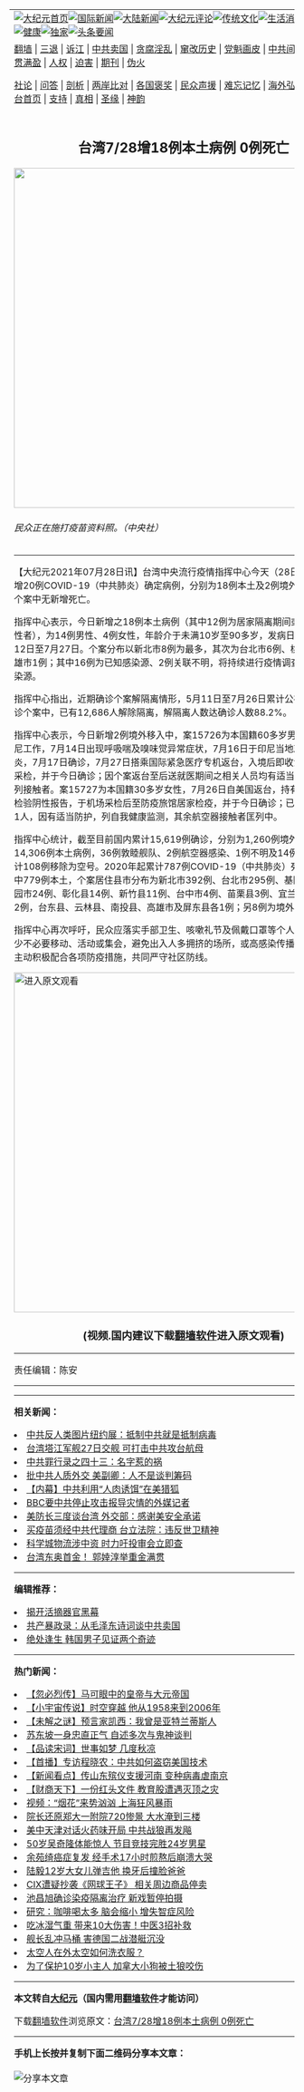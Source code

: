<a name="1" id="1" target="_blank"></a><span id="1"></span>
<table align=center border="0"><tr><td colspan="2" VALIGN=TOP><a href="https://github.com/pudbnt311/djy/blob/master/gb/nf1351518.md#1"><img src="https://raw.githubusercontent.com/pudbnt311/www/master/t/djy/1.jpg" title="大纪元首页" alt="大纪元首页"></a><a href="https://github.com/pudbnt311/djy/blob/master/gb/n24hr.md#1"><img src="https://raw.githubusercontent.com/pudbnt311/www/master/t/djy/3.jpg" title="国际新闻" alt="国际新闻"></a><a href="https://github.com/pudbnt311/djy/blob/master/gb/nsc413.md#1"><img src="https://raw.githubusercontent.com/pudbnt311/www/master/t/djy/4.jpg" title="大陆新闻" alt="大陆新闻"></a><a href="https://github.com/pudbnt311/djy/blob/master/gb/news392.md#1"><img src="https://raw.githubusercontent.com/pudbnt311/www/master/t/djy/5.jpg" title="大纪元评论" alt="大纪元评论"></a><a href="https://github.com/pudbnt311/djy/blob/master/gb/news2007.md#1"><img src="https://raw.githubusercontent.com/pudbnt311/www/master/t/djy/6.jpg" title="传统文化" alt="传统文化"></a><a href="https://github.com/pudbnt311/djy/blob/master/gb/news2008.md#1"><img src="https://raw.githubusercontent.com/pudbnt311/www/master/t/djy/7.jpg" title="生活消费" alt="生活消费"></a><a href="https://github.com/pudbnt311/djy/blob/master/gb/ncyule.md#1"><img src="https://raw.githubusercontent.com/pudbnt311/www/master/t/djy/8.jpg" title="娱乐休闲" alt="娱乐休闲"></a><a href="https://github.com/pudbnt311/djy/blob/master/gb/nsc1002.md#1"><img src="https://raw.githubusercontent.com/pudbnt311/www/master/t/djy/9.jpg" title="健康" alt="健康"></a><a href="https://github.com/pudbnt311/djy/blob/master/gb/nf6092.md#1"><img src="https://raw.githubusercontent.com/pudbnt311/www/master/t/djy/10a.jpg" title="独家" alt="独家"></a><a href="https://github.com/pudbnt311/djy/blob/master/gb/nf4514.md#1"><img src="https://raw.githubusercontent.com/pudbnt311/www/master/t/djy/12a.jpg" title="头条要闻" alt="头条要闻"></a></td></tr>
<tr><td colspan="2" VALIGN=TOP><a target="_blank" href="https://github.com/pudbnt311/www/blob/master/README.md?zsrh#1">翻墙</a> | <a target="_blank" href="https://github.com/pudbnt311/djy/blob/master/gb/nf5657.md#1">三退</a> | <a target="_blank" href="https://github.com/pudbnt311/djy/blob/master/gb/nf6124.md#1">诉江</a> | <a target="_blank" href="https://github.com/pudbnt311/djy/blob/master/gb/nf1176117.md#1">中共卖国</a> | <a target="_blank" href="https://github.com/pudbnt311/djy/blob/master/gb/nf5773.md#1">贪腐淫乱</a> | <a target="_blank" href="https://github.com/pudbnt311/djy/blob/master/gb/nf1176115.md#1">窜改历史</a> | <a target="_blank" href="https://github.com/pudbnt311/djy/blob/master/gb/nf1176107.md#1">党魁画皮</a> | <a target="_blank" href="https://github.com/pudbnt311/djy/blob/master/gb/nf1320400.md#1">中共间谍</a> | <a target="_blank" href="https://github.com/pudbnt311/djy/blob/master/gb/nf1176114.md#1">破坏传统</a> | <a target="_blank" href="https://github.com/pudbnt311/ntdtv/blob/master/gb/prog447_1.md#1">恶贯满盈</a> | <a target="_blank" href="https://github.com/pudbnt311/djy/blob/master/gb/ncid278.md#1">人权</a> | <a target="_blank" href="https://github.com/pudbnt311/djy/blob/master/gb/nf1176111.md#1">迫害</a> | <a target="_blank" href="https://gitlab.com/szzdlab/mh-qikan/blob/master/README.md#1">期刊</a> | <a target="_blank" href="https://github.com/pudbnt311/djy/blob/master/gb/nf5562.md#1">伪火</a></p><p><a target="_blank" href="https://github.com/pudbnt311/djy/blob/master/gb/9p.md#1">社论</a> | <a target="_blank" href="https://github.com/pudbnt311/djy/blob/master/gb/nf4378.md#1">问答</a> | <a target="_blank" href="https://github.com/pudbnt311/djy/blob/master/gb/nf5792.md#1">剖析</a> | <a target="_blank" href="https://github.com/pudbnt311/djy/blob/master/gb/nf5735.md#1">两岸比对</a> | <a target="_blank" href="https://github.com/pudbnt311/djy/blob/master/gb/nf6119.md#1">各国褒奖</a> | <a target="_blank" href="https://github.com/pudbnt311/djy/blob/master/gb/nf6120.md#1">民众声援</a> | <a target="_blank" href="https://github.com/pudbnt311/djy/blob/master/gb/nf1188594.md#1">难忘记忆</a> | <a target="_blank" href="https://github.com/pudbnt311/djy/blob/master/gb/nf3180.md#1">海外弘传</a> | <a target="_blank" href="https://github.com/pudbnt311/djy/blob/master/gb/nf5410.md#1">万人上访</a> | <a target="_blank" href="https://github.com/pudbnt311/www/blob/master/README.md?zsrh#1">平台首页</a> | <a target="_blank" href="https://github.com/pudbnt311/djy/blob/master/gb/nf4386.md#1">支持</a> | <a target="_blank" href="https://github.com/pudbnt311/djy/blob/master/gb/nf4389.md#1">真相</a> | <a target="_blank" href="https://github.com/pudbnt311/djy/blob/master/gb/nf5790.md#1">圣缘</a> | <a target="_blank" href="https://github.com/pudbnt311/djy/blob/master/gb/nf4786.md#1">神韵</a></td></tr>
<tr><td VALIGN=TOP width="626"><h2 align=center>台湾7/28增18例本土病例 0例死亡</h2>
<img width="600" src="https://i.epochtimes.com/assets/uploads/2021/05/id12985965-500302-600x400.jpg" />
<h6>民众正在施打疫苗资料照。（中央社）
</h6>
<hr>
<p>【大纪元2021年07月28日讯】台湾<ahref="https://github.com/pudbnt311/djy/blob/master/gb/tag/%E4%B8%AD%E5%A4%AE%E6%B5%81%E8%A1%8C%E7%96%AB%E6%83%85%E6%8C%87%E6%8C%A5%E4%B8%AD%E5%BF%83.md#1">中央流行疫情指挥中心</a>今天（28日）公布国内新增20例COVID-19（<ahref="https://github.com/pudbnt311/djy/blob/master/gb/tag/%E4%B8%AD%E5%85%B1%E8%82%BA%E7%82%8E.md#1">中共肺炎</a>）确定病例，分别为18例<ahref="https://github.com/pudbnt311/djy/blob/master/gb/tag/%E6%9C%AC%E5%9C%9F.md#1">本土</a>及2例境外移入；另<ahref="https://github.com/pudbnt311/djy/blob/master/gb/tag/%E7%A1%AE%E8%AF%8A.md#1">确诊</a>个案中无新增死亡。</p>
<p>指挥中心表示，今日新增之18例<ahref="https://github.com/pudbnt311/djy/blob/master/gb/tag/%E6%9C%AC%E5%9C%9F.md#1">本土</a>病例（其中12例为居家隔离期间或期满检验阳性者），为14例男性、4例女性，年龄介于未满10岁至90多岁，发病日介于今年7月12日至7月27日。个案分布以新北市8例为最多，其次为台北市6例、桃园市3例、高雄市1例；其中16例为已知感染源、2例关联不明，将持续进行疫情调查，以厘清感染源。</p>
<p>指挥中心指出，近期<ahref="https://github.com/pudbnt311/djy/blob/master/gb/tag/%E7%A1%AE%E8%AF%8A.md#1">确诊</a>个案解隔离情形，5月11日至7月26日累计公布14,383位确诊个案中，已有12,686人解除隔离，解隔离人数达确诊人数88.2%。</p>
<p>指挥中心表示，今日新增2例境外移入中，案15726为本国籍60多岁男性，长期在印尼工作，7月14日出现呼吸喘及嗅味觉异常症状，7月16日于印尼当地就医诊断为肺炎，7月17日确诊，7月27日搭乘国际紧急医疗专机返台，入境后即收治住院隔离及采检，并于今日确诊；因个案返台至后送就医期间之相关人员均有适当防护，故无匡列接触者。案15727为本国籍30多岁女性，7月26日自美国返台，持有搭机前3日内检验阴性报告，于机场采检后至防疫旅馆居家检疫，并于今日确诊；已匡列专车司机1人，因有适当防护，列自我健康监测，其余航空器接触者匡列中。</p>
<p>指挥中心统计，截至目前国内累计15,619例确诊，分别为1,260例境外移入，14,306例本土病例，36例敦睦舰队、2例航空器感染、1例不明及14例调查中；另累计108例移除为空号。2020年起累计787例COVID-19（<ahref="https://github.com/pudbnt311/djy/blob/master/gb/tag/%E4%B8%AD%E5%85%B1%E8%82%BA%E7%82%8E.md#1">中共肺炎</a>）死亡病例，其中779例本土，个案居住县市分布为新北市392例、台北市295例、基隆市27例、桃园市24例、彰化县14例、新竹县11例、台中市4例、苗栗县3例、宜兰县及花莲县各2例，台东县、云林县、南投县、高雄市及屏东县各1例；另8例为境外移入。</p>
<p>指挥中心再次呼吁，民众应落实手部卫生、咳嗽礼节及佩戴口罩等个人防护措施，减少不必要移动、活动或集会，避免出入人多拥挤的场所，或高感染传播风险场域，并主动积极配合各项防疫措施，共同严守社区防线。</p>
<p style="text-align: center; clear:both;"><div class="video_fit_container"><a width="635" b="356" class="video_frame" src=""></a><a href="https://git.io/JBmKP"><img width="600" src="https://raw.githubusercontent.com/pudbnt311/djy/master/gb/300/djtsp.jpg" title="进入原文观看"  alt="进入原文观看"></a><h3 align=center>(视频.国内建议下载<a href="https://github.com/pudbnt311/www/blob/master/README.md#8">翻墙软件</a>进入原文观看)</h3><hr><a src="https://www.youtube.com/embed/tOq-WPaLFZM?wmode=transparent&#038;wmode=opaque" allowfullscreen></a>
	</div></p>
<p>责任编辑：陈安</p>

<hr>
<hr>

<strong>相关新闻：</strong>
<li><a href="https://github.com/pudbnt311/djy/blob/master/gb/21/7/26/n13115371.md#1">中共反人类图片纽约展：抵制中共就是抵制病毒</a></li>
<li><a href="https://github.com/pudbnt311/djy/blob/master/gb/21/7/26/n13115828.md#1">台湾塔江军舰27日交舰 可打击中共攻台航母</a></li>
<li><a href="https://github.com/pudbnt311/djy/blob/master/gb/21/7/26/n13115989.md#1">中共罪行录之四十三：名字惹的祸</a></li>
<li><a href="https://github.com/pudbnt311/djy/blob/master/gb/21/7/26/n13116761.md#1">批中共人质外交 美副卿：人不是谈判筹码</a></li>
<li><a href="https://github.com/pudbnt311/djy/blob/master/gb/21/7/26/n13117194.md#1">【内幕】中共利用“人肉诱饵”在美猎狐</a></li>
<li><a href="https://github.com/pudbnt311/djy/blob/master/gb/21/7/27/n13119310.md#1">BBC要中共停止攻击报导灾情的外媒记者</a></li>
<li><a href="https://github.com/pudbnt311/djy/blob/master/gb/21/7/28/n13120618.md#1">美防长三度谈台湾 外交部：感谢美安全承诺</a></li>
<li><a href="https://github.com/pudbnt311/djy/blob/master/gb/21/7/27/n13118982.md#1">买疫苗须经中共代理商 台立法院：违反世卫精神</a></li>
<li><a href="https://github.com/pudbnt311/djy/blob/master/gb/21/7/27/n13119225.md#1">科学城物流涉中资 时力吁投审会立即查</a></li>
<li><a href="https://github.com/pudbnt311/djy/blob/master/gb/21/7/27/n13119237.md#1">台湾东奥首金！ 郭婞淳举重金满贯</a></li>
<hr>


<strong>编辑推荐：</strong>
<li><a href="https://github.com/pudbnt311/djy/blob/master/gb/10/4/19/n2881569.md?dfh#1" target="_blank">揭开活摘器官黑幕</a></li><li><a href="https://github.com/tsiac2612/djy/blob/master/gb/19/9/22/n11539349.md#1" target="_blank">共产暴政录：从毛泽东诗词谈中共卖国</a></li><li><a href="https://github.com/tsiac2612/djy/blob/master/gb/18/11/16/n10855894.md#1" target="_blank">绝处逢生 韩国男子见证两个奇迹</a></li><hr>


<strong>热门新闻：</strong>
<li><a href="https://github.com/pudbnt311/djy/blob/master/gb/21/7/9/n13079158.md#1">【忽必烈传】马可眼中的皇帝与大元帝国</a></li>
<li><a href="https://github.com/pudbnt311/djy/blob/master/gb/21/7/24/n13111358.md#1">【小宇宙传说】时空穿越 他从1958来到2006年</a></li>
<li><a href="https://github.com/pudbnt311/djy/blob/master/gb/21/7/20/n13102389.md#1">【未解之谜】预言家凯西：我曾是亚特兰蒂斯人</a></li>
<li><a href="https://github.com/pudbnt311/djy/blob/master/gb/21/7/12/n13083162.md#1">苏东坡一身忠直正气 自述多次与鬼神谈判</a></li>
<li><a href="https://github.com/pudbnt311/djy/blob/master/gb/21/7/20/n13101165.md#1">【品读宋词】世事如梦 几度秋凉</a></li>
<li><a href="https://github.com/pudbnt311/djy/blob/master/gb/21/7/27/n13119918.md#1">【首播】专访程晓农：中共如何盗窃美国技术</a></li>
<li><a href="https://github.com/pudbnt311/djy/blob/master/gb/21/7/27/n13119609.md#1">【新闻看点】传山东殡仪支援河南 变种病毒虐南京</a></li>
<li><a href="https://github.com/pudbnt311/djy/blob/master/gb/21/7/27/n13119411.md#1">【财商天下】一份红头文件 教育股遭遇灭顶之灾</a></li>
<li><a href="https://github.com/pudbnt311/djy/blob/master/gb/21/7/26/n13115353.md#1">视频：“烟花”来势汹汹 上海狂风暴雨</a></li>
<li><a href="https://github.com/pudbnt311/djy/blob/master/gb/21/7/26/n13115814.md#1">院长还原郑大一附院720惨景 大水淹到三楼</a></li>
<li><a href="https://github.com/pudbnt311/djy/blob/master/gb/21/7/26/n13115875.md#1">美中天津对话火药味开局 中共战狼再发飚</a></li>
<li><a href="https://github.com/pudbnt311/djy/blob/master/gb/21/7/25/n13114539.md#1">50岁吴奇隆体能惊人 节目竞技完胜24岁男星</a></li>
<li><a href="https://github.com/pudbnt311/djy/blob/master/gb/21/7/27/n13117895.md#1">余苑绮癌症复发 经手术17小时煎熬后崩溃大哭</a></li>
<li><a href="https://github.com/pudbnt311/djy/blob/master/gb/21/7/25/n13114673.md#1">陆毅12岁大女儿弹吉他 换牙后撞脸爸爸</a></li>
<li><a href="https://github.com/pudbnt311/djy/blob/master/gb/21/7/26/n13115981.md#1">CIX遭疑抄袭《网球王子》 相关周边商品停卖</a></li>
<li><a href="https://github.com/pudbnt311/djy/blob/master/gb/21/7/26/n13115286.md#1">池昌旭确诊染疫隔离治疗 新戏暂停拍摄</a></li>
<li><a href="https://github.com/pudbnt311/djy/blob/master/gb/21/7/27/n13117646.md#1">研究：咖啡喝太多 脑会缩小 增失智症风险</a></li>
<li><a href="https://github.com/pudbnt311/djy/blob/master/gb/21/7/26/n13115239.md#1">吃冰湿气重 带来10大伤害！中医3招补救</a></li>
<li><a href="https://github.com/pudbnt311/djy/blob/master/gb/21/7/27/n13118467.md#1">舰长乱冲马桶 害德国二战潜艇沉没</a></li>
<li><a href="https://github.com/pudbnt311/djy/blob/master/gb/21/7/26/n13115970.md#1">太空人在外太空如何洗衣服？</a></li>
<li><a href="https://github.com/pudbnt311/djy/blob/master/gb/21/7/25/n13113601.md#1">为了保护10岁小主人 加拿大小狗被土狼咬伤</a></li>
<hr>

<strong>本文转自<a href="https://www.epochtimes.com">大纪元</a>（国内需用<a href="https://github.com/pudbnt311/www/blob/master/README.md#8">翻墙软件</a>才能访问）</strong><p>下载<a href="https://github.com/pudbnt311/www/blob/master/README.md#8">翻墙软件</a>浏览原文：<a href="https://www.epochtimes.com/gb/21/7/28/n13120907.htm">台湾7/28增18例本土病例 0例死亡</a></p><hr>

<strong>手机上长按并复制下面二维码分享本文章：</strong><br><br><img src="https://chart.apis.google.com/chart?cht=qr&chs=240x240&choe=UTF-8&chld=M|2&chl=https://github.com/pudbnt311/djy/blob/master/gb/21/7/28/n13120907.md%231" title="分享本文章"></td><td VALIGN=TOP><a href="https://github.com/pudbnt311/djy/blob/master/gb/16/1/21/n4622075.md?dfh#1" target="_blank"><img src="https://raw.githubusercontent.com/pudbnt311/djy/master/gb/300/wei-f1.jpg" title="中共的伪火骗局"  alt="中共的伪火骗局"></a><br><a href="https://github.com/pudbnt311/www/blob/master/README.md?dfh#9" target="_blank"><img src="https://raw.githubusercontent.com/pudbnt311/djy/master/gb/300/yong-h.jpg" title="永恒的见证"  alt="永恒的见证"></a><br><a href="https://github.com/pudbnt311/djy/blob/master/gb/13/9/29/n3974789.md?dfh#1" target="_blank"><img src="https://raw.githubusercontent.com/pudbnt311/djy/master/gb/300/shang-lnz.jpg" title="善良女子被中共投男牢"  alt="善良女子被中共投男牢"></a><br><a href="https://github.com/pudbnt311/djy/blob/master/gb/16/3/16/n4663449.md?dfh#1" target="_blank"><img src="https://raw.githubusercontent.com/pudbnt311/djy/master/gb/300/huo-z3.jpg" title="警卫目击活摘器官"  alt="警卫目击活摘器官"></a><br><a href="https://github.com/pudbnt311/djy/blob/master/gb/16/8/7/n8177641.md?dfh#1" target="_blank"><img src="https://raw.githubusercontent.com/pudbnt311/djy/master/gb/300/huo-z4.jpg" title="证人描述活摘恐怖"  alt="证人描述活摘恐怖"></a><br><a href="https://github.com/pudbnt311/djy/blob/master/gb/10/4/19/n2881569.md?dfh#1" target="_blank"><img src="https://raw.githubusercontent.com/pudbnt311/djy/master/gb/300/huo-z1.jpg" title="揭开活摘器官黑幕"  alt="揭开活摘器官黑幕"></a><br><a href="https://github.com/pudbnt311/djy/blob/master/gb/10/11/7/n3077476.md?dfh#1" target="_blank"><img src="https://raw.githubusercontent.com/pudbnt311/djy/master/gb/300/ma-ks.jpg" title="马克思的成魔之路"  alt="马克思的成魔之路"></a><br><a href="https://github.com/pudbnt311/djy/blob/master/gb/14/6/9/n4173977.md?dfh#1" target="_blank"><img src="https://raw.githubusercontent.com/pudbnt311/djy/master/gb/300/chang-zs.jpg" title="藏字石 蕴天机"  alt="藏字石 蕴天机"></a><br><a href="https://github.com/pudbnt311/djy/blob/master/gb/18/5/10/n10381511.md?dfh#1" target="_blank"><img src="https://raw.githubusercontent.com/pudbnt311/djy/master/gb/300/st1.jpg" title="关注三亿人三退"  alt="关注三亿人三退"></a><br><a href="https://github.com/pudbnt311/djy/blob/master/gb/18/3/21/n10237682.md?dfh#1" target="_blank"><img src="https://raw.githubusercontent.com/pudbnt311/djy/master/gb/300/jie-t.jpg" title="解体中共复兴中华"  alt="解体中共复兴中华"></a><br><a href="https://github.com/pudbnt311/djy/blob/master/gb/9/2/9/n2422991.md?dfh#1" target="_blank"><img src="https://raw.githubusercontent.com/pudbnt311/djy/master/gb/300/gao-zs.jpg" title="中共迫害良心律师"  alt="中共迫害良心律师"></a><br><a href="https://github.com/pudbnt311/djy/blob/master/gb/18/12/9/n10900044.md?dfh#1" target="_blank"><img src="https://raw.githubusercontent.com/pudbnt311/djy/master/gb/300/sj1.jpg" title="三百多万人举报江泽民"  alt="三百多万人举报江泽民"></a><br><a href="https://github.com/pudbnt311/djy/blob/master/gb/18/8/28/n10672014.md?dfh#1" target="_blank"><img src="https://raw.githubusercontent.com/pudbnt311/djy/master/gb/300/sj2.jpg" title="这些官员为何起诉江泽民"  alt="这些官员为何起诉江泽民"></a><br><a href="https://github.com/pudbnt311/djy/blob/master/gb/8/12/18/n2367165.md?dfh#1" target="_blank"><img src="https://raw.githubusercontent.com/pudbnt311/djy/master/gb/300/liangan.jpg" title="海峡两岸的强烈对比"  alt="海峡两岸的强烈对比"></a><br><a href="https://github.com/pudbnt311/djy/blob/master/gb/15/12/10/n4593139.md?dfh#1" target="_blank"><img src="https://raw.githubusercontent.com/pudbnt311/djy/master/gb/300/jia-ndzl.jpg" title="加拿大总理的贺信"  alt="加拿大总理的贺信"></a><br><a href="https://github.com/pudbnt311/djy/blob/master/gb/11/6/17/n3289382.md?dfh#1" target="_blank"><img src="https://raw.githubusercontent.com/pudbnt311/djy/master/gb/300/xiao-wd.jpg" title="探寻真相兼听则明"  alt="探寻真相兼听则明"></a><br><a href="https://github.com/pudbnt311/djy/blob/master/gb/18/10/27/n10812623.md?dfh#1" target="_blank"><img src="https://raw.githubusercontent.com/pudbnt311/djy/master/gb/300/yindu.jpg" title="印度媒体报道东方"  alt="印度媒体报道东方"></a><br><a href="https://github.com/pudbnt311/djy/blob/master/gb/18/6/9/n10469652.md?dfh#1" target="_blank"><img src="https://raw.githubusercontent.com/pudbnt311/djy/master/gb/300/xie-j.jpg" title="不一样的海外校园"  alt="不一样的海外校园"></a><br><a href="https://github.com/pudbnt311/djy/blob/master/gb/7/4/5/n1669415.md?dfh#1" target="_blank"><img src="https://raw.githubusercontent.com/pudbnt311/djy/master/gb/300/li-up.jpg" title="从大师到徒弟的传奇"  alt="从大师到徒弟的传奇"></a><br><a href="https://github.com/pudbnt311/djy/blob/master/gb/17/5/26/n9191512.md?dfh#1" target="_blank"><img src="https://raw.githubusercontent.com/pudbnt311/djy/master/gb/300/zfl2.jpg" title="亿万人与东方一本奇书"  alt="亿万人与东方一本奇书"></a><br><a href="https://github.com/pudbnt311/djy/blob/master/gb/13/11/27/n4020290.md?dfh#1" target="_blank"><img src="https://raw.githubusercontent.com/pudbnt311/djy/master/gb/300/zhen-h.jpg" title="大陆见不到的震撼场面"  alt="大陆见不到的震撼场面"></a><br><a href="https://github.com/pudbnt311/djy/blob/master/gb/15/7/17/n4482910.md?dfh#1" target="_blank"><img src="https://raw.githubusercontent.com/pudbnt311/djy/master/gb/300/dalu-sk.jpg" title="人心向善 大陆当初盛况"  alt="人心向善 大陆当初盛况"></a><br><a href="https://github.com/pudbnt311/djy/blob/master/gb/19/1/5/n10955468.md?dfh#1" target="_blank"><img src="https://raw.githubusercontent.com/pudbnt311/djy/master/gb/300/zfl1.jpg" title="追寻真理 这书讲什么"  alt="追寻真理 这书讲什么"></a><br><a href="https://github.com/pudbnt311/www/blob/master/README.md?dfh#1" target="_blank"><img src="https://raw.githubusercontent.com/pudbnt311/djy/master/gb/300/fq1.jpg" title="下载免费翻墙软件"  alt="下载免费翻墙软件"></a><br></td></tr></table>
